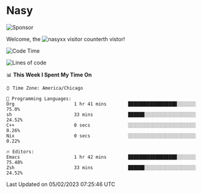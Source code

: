 # Nasy

<!--
<p align="center">
<img height="200" src="https://github-readme-stats.vercel.app/api?username=nasyxx&count_private=true&show_icons=true&theme=dracula&include_all_commits=true"/>
<img height="200" src="https://github-readme-stats.vercel.app/api/top-langs/?username=nasyxx&theme=dracula&hide=html,jupyter+notebook&count_private=true&show_icons=true"/>
</p>

  
----------------
-->

![Sponsor](https://img.shields.io/static/v1.svg?label=Sponsor&message=%E2%9D%A4&logo=GitHub&style=flat&color=pink)
 
Welcome, the ![nasyxx visitor counter](https://count.getloli.com/get/@nasyxx?theme=rule34)th vistor!
 
<!--START_SECTION:waka-->
![Code Time](http://img.shields.io/badge/Code%20Time-3%2C135%20hrs%2046%20mins-blue)

![Lines of code](https://img.shields.io/badge/From%20Hello%20World%20I%27ve%20Written-5%20Million%20lines%20of%20code-blue)

📊 **This Week I Spent My Time On** 

```text
⌚︎ Time Zone: America/Chicago

💬 Programming Languages: 
Org                      1 hr 41 mins        ██████████████████░░░░░░░   75.0% 
sh                       33 mins             ██████░░░░░░░░░░░░░░░░░░░   24.52% 
C++                      0 secs              ░░░░░░░░░░░░░░░░░░░░░░░░░   0.26% 
Nix                      0 secs              ░░░░░░░░░░░░░░░░░░░░░░░░░   0.22%

🔥 Editors: 
Emacs                    1 hr 42 mins        ██████████████████░░░░░░░   75.48% 
Zsh                      33 mins             ██████░░░░░░░░░░░░░░░░░░░   24.52%

```


 Last Updated on 05/02/2023 07:25:46 UTC
<!--END_SECTION:waka-->

<!-- ![visitors](https://visitor-badge.laobi.icu/badge?page_id=nasyxx.nasyxx) -->

